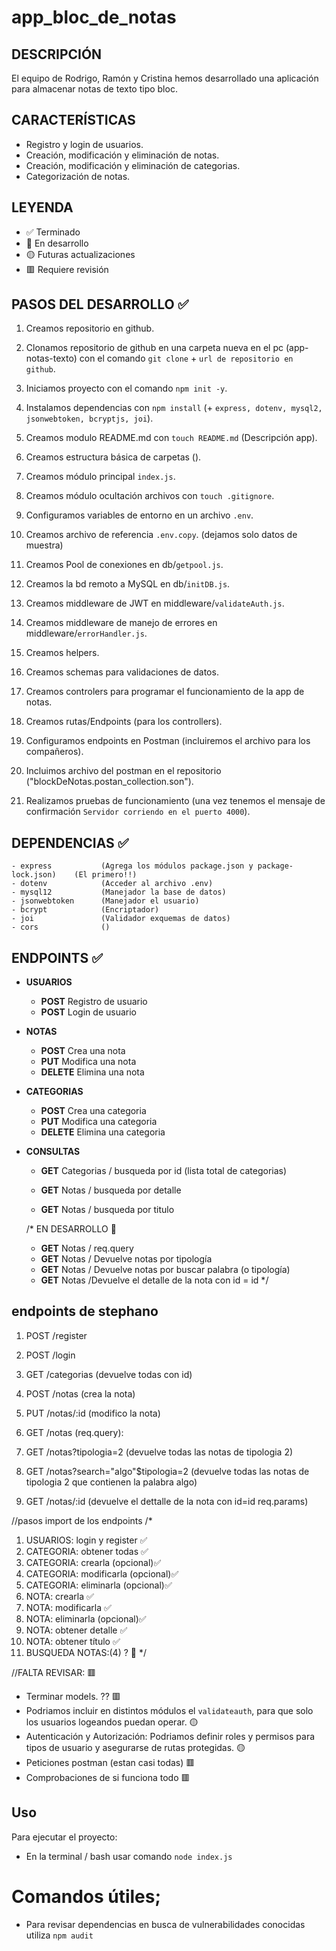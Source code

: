 # app_bloc_de_notas

## DESCRIPCIÓN
El equipo de Rodrigo, Ramón y Cristina hemos desarrollado una aplicación para almacenar notas de texto tipo bloc.


## CARACTERÍSTICAS

- Registro y login de usuarios.
- Creación, modificación y eliminación de notas.
- Creación, modificación y eliminación de categorias.
- Categorización de notas.

## LEYENDA

- ✅ Terminado
- 🔵 En desarrollo 
- 🟡 Futuras actualizaciones
- 🟥 Requiere revisión

## PASOS DEL DESARROLLO ✅

1. Creamos repositorio en github. 

2. Clonamos repositorio de github en una carpeta nueva en el pc (app-notas-texto) con el comando `git clone` + `url de repositorio en github`.
   
3. Iniciamos proyecto con el comando `npm init -y`.
   
4. Instalamos dependencias con `npm install` (+ `express, dotenv, mysql2, jsonwebtoken, bcryptjs, joi`).
   
5. Creamos modulo README.md con `touch README.md` (Descripción app).

6. Creamos estructura básica de carpetas (). 

7. Creamos módulo principal `index.js`.

8. Creamos módulo ocultación archivos con `touch .gitignore`.

9. Configuramos variables de entorno en un archivo `.env`. 

10. Creamos archivo de referencia `.env.copy`. (dejamos solo datos de muestra)
 
11. Creamos Pool de conexiones en db/`getpool.js`.

12. Creamos la bd remoto a MySQL en db/`initDB.js`.

13. Creamos middleware de JWT en middleware/`validateAuth.js`.

14. Creamos middleware de manejo de errores en middleware/`errorHandler.js`.

15. Creamos helpers.

16. Creamos schemas para validaciones de datos. 

17. Creamos controlers para programar el funcionamiento de la app de notas.

18. Creamos rutas/Endpoints (para los controllers).

19. Configuramos endpoints en Postman (incluiremos el archivo para los compañeros).

20. Incluimos archivo del postman en el repositorio ("blockDeNotas.postan_collection.son").

21. Realizamos pruebas de funcionamiento (una vez tenemos el mensaje de confirmación `Servidor corriendo en el puerto 4000`).


## DEPENDENCIAS ✅

    - express           (Agrega los módulos package.json y package-lock.json)    (El primero!!)
    - dotenv            (Acceder al archivo .env)
    - mysql12           (Manejador la base de datos)
    - jsonwebtoken      (Manejador el usuario)
    - bcrypt            (Encriptador)
    - joi               (Validador exquemas de datos)
    - cors              ()
    
    

## ENDPOINTS ✅

- **USUARIOS**

    - **POST** Registro de usuario
    - **POST** Login de usuario

  
-  **NOTAS**

    - **POST** Crea una nota
    - **PUT** Modifica una nota
    - **DELETE** Elimina una nota


-  **CATEGORIAS**

    - **POST** Crea una categoria
    - **PUT** Modifica una categoria
    - **DELETE** Elimina una categoria   


- **CONSULTAS**

    - **GET** Categorias / busqueda por id (lista total de categorias)
    
    - **GET** Notas / busqueda por detalle
    - **GET** Notas / busqueda por titulo

    /* EN DESARROLLO 🔵
    - **GET** Notas / req.query
    - **GET** Notas / Devuelve notas por tipología
    - **GET** Notas / Devuelve notas por buscar palabra (o tipología)
    - **GET** Notas /Devuelve el detalle de la nota con id = id
    */

## endpoints de stephano 
  
  1) POST /register
  2) POST /login

  1) GET /categorias (devuelve todas con id)

  1) POST /notas (crea la nota)
  2) PUT /notas/:id (modifico la nota)

  3) GET /notas (req.query):
  4) GET /notas?tipologia=2 (devuelve todas las notas de tipologia 2)
  5) GET /notas?search="algo"$tipologia=2 (devuelve todas las notas de tipologia 2 que contienen la palabra algo)
  6) GET /notas/:id (devuelve el dettalle de la nota con id=id req.params)

  
//pasos import de los endpoints
/*
  1) USUARIOS: login y register ✅
  2) CATEGORIA: obtener todas ✅
  3) CATEGORIA: crearla (opcional)✅
  4) CATEGORIA: modificarla (opcional)✅
  5) CATEGORIA: eliminarla (opcional)✅
  6) NOTA: crearla ✅
  7) NOTA: modificarla ✅
  8) NOTA: eliminarla (opcional)✅
  9) NOTA: obtener detalle ✅
  10) NOTA: obtener título ✅
  11) BUSQUEDA NOTAS:(4) ? 🔵
*/
   
 //FALTA REVISAR: 🟥
  - Terminar models. ?? 🟥
  - Podriamos incluir en distintos módulos el `validateauth`, para que solo los usuarios logeandos puedan operar. 🟡
  - Autenticación y Autorización: Podriamos definir roles y permisos para tipos de usuario y asegurarse de rutas protegidas. 🟡
  - Peticiones postman (estan casi todas) 🟥
  - Comprobaciones de si funciona todo 🟥



## Uso

Para ejecutar el proyecto:

- En la terminal / bash usar comando `node index.js`


# Comandos útiles;

- Para revisar dependencias en busca de vulnerabilidades conocidas utiliza `npm audit`


